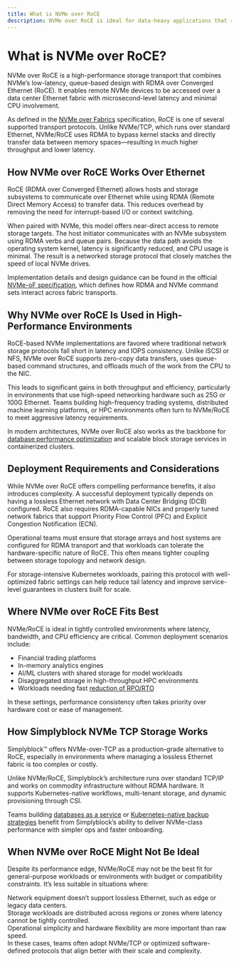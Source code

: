 ```yaml
---
title: What is NVMe over RoCE
description: NVMe over RoCE is ideal for data-heavy applications that require consistent, high throughput and near-local latency.
---
```

# What is NVMe over RoCE?

NVMe over RoCE is a high-performance storage transport that combines NVMe’s low-latency, queue-based design with RDMA over Converged Ethernet (RoCE). It enables remote NVMe devices to be accessed over a data center Ethernet fabric with microsecond-level latency and minimal CPU involvement.

As defined in the [NVMe over Fabrics](https://en.wikipedia.org/wiki/NVM_Express#NVMe_over_Fabrics) specification, RoCE is one of several supported transport protocols. Unlike NVMe/TCP, which runs over standard Ethernet, NVMe/RoCE uses RDMA to bypass kernel stacks and directly transfer data between memory spaces—resulting in much higher throughput and lower latency.

## How NVMe over RoCE Works Over Ethernet

RoCE (RDMA over Converged Ethernet) allows hosts and storage subsystems to communicate over Ethernet while using RDMA (Remote Direct Memory Access) to transfer data. This reduces overhead by removing the need for interrupt-based I/O or context switching.

When paired with NVMe, this model offers near-direct access to remote storage targets. The host initiator communicates with an NVMe subsystem using RDMA verbs and queue pairs. Because the data path avoids the operating system kernel, latency is significantly reduced, and CPU usage is minimal. The result is a networked storage protocol that closely matches the speed of local NVMe drives.

Implementation details and design guidance can be found in the official [NVMe-oF specification](https://nvmexpress.org/developers/nvme-of-specification/), which defines how RDMA and NVMe command sets interact across fabric transports.

## Why NVMe over RoCE Is Used in High-Performance Environments

RoCE-based NVMe implementations are favored where traditional network storage protocols fall short in latency and IOPS consistency. Unlike iSCSI or NFS, NVMe over RoCE supports zero-copy data transfers, uses queue-based command structures, and offloads much of the work from the CPU to the NIC.

This leads to significant gains in both throughput and efficiency, particularly in environments that use high-speed networking hardware such as 25G or 100G Ethernet. Teams building high-frequency trading systems, distributed machine learning platforms, or HPC environments often turn to NVMe/RoCE to meet aggressive latency requirements.

In modern architectures, NVMe over RoCE also works as the backbone for [database performance optimization](https://www.simplyblock.io/use-cases/database-performance-optimization/) and scalable block storage services in containerized clusters.

## Deployment Requirements and Considerations

While NVMe over RoCE offers compelling performance benefits, it also introduces complexity. A successful deployment typically depends on having a lossless Ethernet network with Data Center Bridging (DCB) configured. RoCE also requires RDMA-capable NICs and properly tuned network fabrics that support Priority Flow Control (PFC) and Explicit Congestion Notification (ECN).

Operational teams must ensure that storage arrays and host systems are configured for RDMA transport and that workloads can tolerate the hardware-specific nature of RoCE. This often means tighter coupling between storage topology and network design.

For storage-intensive Kubernetes workloads, pairing this protocol with well-optimized fabric settings can help reduce tail latency and improve service-level guarantees in clusters built for scale.

## Where NVMe over RoCE Fits Best

NVMe/RoCE is ideal in tightly controlled environments where latency, bandwidth, and CPU efficiency are critical. Common deployment scenarios include:

- Financial trading platforms  
- In-memory analytics engines  
- AI/ML clusters with shared storage for model workloads  
- Disaggregated storage in high-throughput HPC environments  
- Workloads needing fast [reduction of RPO/RTO](https://www.simplyblock.io/use-cases/reduction-of-rpo-rto/)

In these settings, performance consistency often takes priority over hardware cost or ease of management.

## How Simplyblock NVMe TCP Storage Works

Simplyblock™ offers NVMe-over-TCP as a production-grade alternative to RoCE, especially in environments where managing a lossless Ethernet fabric is too complex or costly.

Unlike NVMe/RoCE, Simplyblock’s architecture runs over standard TCP/IP and works on commodity infrastructure without RDMA hardware. It supports Kubernetes-native workflows, multi-tenant storage, and dynamic provisioning through CSI.

Teams building [databases as a service](https://www.simplyblock.io/use-cases/databases-as-a-service/) or [Kubernetes-native backup strategies](https://www.simplyblock.io/use-cases/kubernetes-backup/) benefit from Simplyblock’s ability to deliver NVMe-class performance with simpler ops and faster onboarding.

## When NVMe over RoCE Might Not Be Ideal

Despite its performance edge, NVMe/RoCE may not be the best fit for general-purpose workloads or environments with budget or compatibility constraints. It’s less suitable in situations where:

Network equipment doesn’t support lossless Ethernet, such as edge or legacy data centers.  
Storage workloads are distributed across regions or zones where latency cannot be tightly controlled.  
Operational simplicity and hardware flexibility are more important than raw speed.  
In these cases, teams often adopt NVMe/TCP or optimized software-defined protocols that align better with their scale and complexity.
